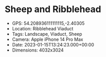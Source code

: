 # Sheep and Ribblehead

- GPS: 54.208936111111115,-2.40305
- Location: Ribblehead Viaduct
- Tags: Landscape, Viaduct, Sheep
- Camera: Apple iPhone 14 Pro Max
- Date: 2023-01-15T13:24:23.000+00:00
- Dimensions: 4032x3024
